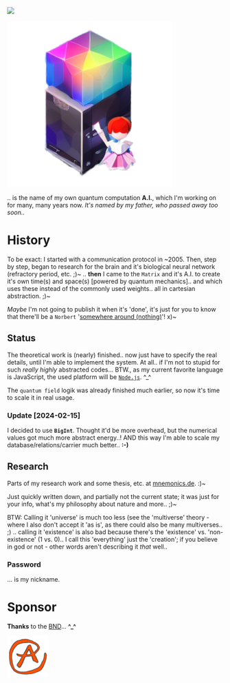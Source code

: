 <img src="https://kekse.biz/github.php?draw&override=github:norbert" />

![Logo](img/logo.384px.png)

.. is the name of my own quantum computation **A.I.**, which I'm working on for many, many years now.
_It's named by my father, *who passed away too soon..*_

# History
To be exact: I started with a communication protocol in \~2005. Then, step by step, began to research
for the brain and it's biological neural network (refractory period, etc. ;)~ .. **then** I came to the
`Matrix` and it's A.I. to create it's own time(s) and space(s) [powered by quantum mechanics].. and which
uses these instead of the commonly used weights.. all in cartesian abstraction. ;)~

*Maybe* I'm not going to publish it when it's 'done', it's just for you to know that there'll be a `Norbert`
'[somewhere around (nothing)](https://www.youtube.com/watch?v=kFL34Anl1d4)'! x)~

## Status
The theoretical work is (nearly) finished.. now just have to specify the real details, until I'm able to
implement the system. At all.. if I'm not to stupid for such _really highly_ abstracted codes... BTW., as
my current favorite language is JavaScript, the used platform will be [`Node.js`](https://nodejs.org/). ^_^

The `quantum field` logik was already finished much earlier, so now it's time to scale it in real usage.

### Update \[2024-02-15\]
I decided to use **`BigInt`**. Thought it'd be more overhead, but the numerical values got much more
abstract energy..! AND this way I'm able to scale my database/relations/carrier much better.. **:-)**

## Research
Parts of my research work and some thesis, etc. at [mnemonics.de](https://mnemonics.de/). :)~

Just quickly written down, and partially not the current state; it was just for your info, what's my
philosophy about nature and more.. ;)~

BTW: Calling it 'universe' is much too less (see the 'multiverse' theory - where I also don't accept
it 'as is', as there could also be many multiverses.. ;) .. calling it 'existence' is also bad because
there's the 'existence' vs. 'non-existence' (1 vs. 0).. I call this 'everything' just the 'creation';
if you believe in god or not - other words aren't describing it *that* well..

### Password
... is my nickname.

# Sponsor
**Thanks** to the [BND](https://www.bnd.bund.de/)... **^\_^**

![kekse.biz](favicon.png)
